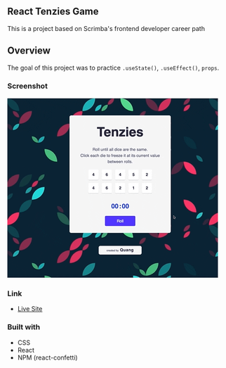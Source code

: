 ## React Tenzies Game

This is a project based on Scrimba's frontend developer career path

## Overview

The goal of this project was to practice `.useState()`, `.useEffect()`, `props`.

### Screenshot

![](react-tenzies-game.gif)

### Link 

- [Live Site](https://taupe-souffle-04c736.netlify.app/)

### Built with 

- CSS
- React
- NPM (react-confetti)